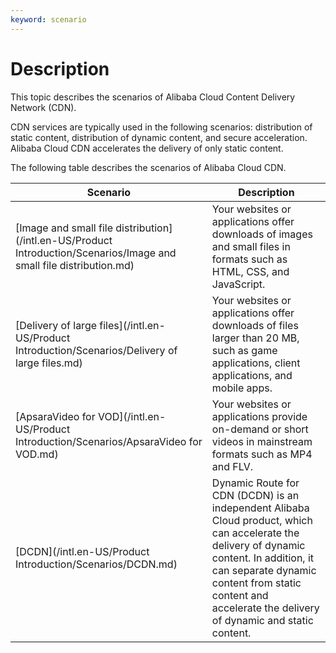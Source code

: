 ```yaml
---
keyword: scenario
---
```


# Description

This topic describes the scenarios of Alibaba Cloud Content Delivery Network \(CDN\).

CDN services are typically used in the following scenarios: distribution of static content, distribution of dynamic content, and secure acceleration. Alibaba Cloud CDN accelerates the delivery of only static content.

The following table describes the scenarios of Alibaba Cloud CDN.

|Scenario|Description|
|--------|-----------|
|[Image and small file distribution](/intl.en-US/Product Introduction/Scenarios/Image and small file distribution.md)|Your websites or applications offer downloads of images and small files in formats such as HTML, CSS, and JavaScript.|
|[Delivery of large files](/intl.en-US/Product Introduction/Scenarios/Delivery of large files.md)|Your websites or applications offer downloads of files larger than 20 MB, such as game applications, client applications, and mobile apps.|
|[ApsaraVideo for VOD](/intl.en-US/Product Introduction/Scenarios/ApsaraVideo for VOD.md)|Your websites or applications provide on-demand or short videos in mainstream formats such as MP4 and FLV.|
|[DCDN](/intl.en-US/Product Introduction/Scenarios/DCDN.md)|Dynamic Route for CDN \(DCDN\) is an independent Alibaba Cloud product, which can accelerate the delivery of dynamic content. In addition, it can separate dynamic content from static content and accelerate the delivery of dynamic and static content.|


